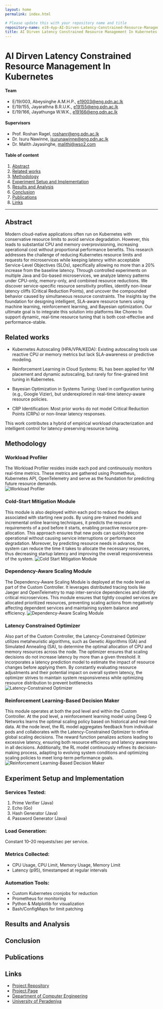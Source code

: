 ```yaml
---
layout: home
permalink: index.html

# Please update this with your repository name and title
repository-name: e19-4yp-AI-Dirven-Latency-Constrained-Resource-Management-In-Kubernetes
title: AI Dirven Latency Constrained Resource Management In Kubernetes
---
```


[comment]: # "This is the standard layout for the project, but you can clean this and use your own template"

# AI Dirven Latency Constrained Resource Management In Kubernetes

#### Team

- E/19/003, Abeysinghe A.M.H.P., [e19003@eng.pdn.ac.lk](mailto:name@email.com)
- E/19/155, Jayarathna B.R.U.K., [e19155@eng.pdn.ac.lk](mailto:name@email.com)
- E/19/166, Jayathunga W.W.K., [e19166@eng.pdn.ac.lk](mailto:name@email.com)

#### Supervisors

- Prof. Roshan Ragel, [roshanr@eng.pdn.ac.lk](mailto:name@eng.pdn.ac.lk)
- Dr. Isuru Nawinne, [isurunawinne@eng.pdn.ac.lk](mailto:name@eng.pdn.ac.lk)
- Dr. Malith Jayasinghe, [malithj@wso2.com](mailto:name@eng.pdn.ac.lk)

#### Table of content

1. [Abstract](#abstract)
2. [Related works](#related-works)
3. [Methodology](#methodology)
4. [Experiment Setup and Implementation](#experiment-setup-and-implementation)
5. [Results and Analysis](#results-and-analysis)
6. [Conclusion](#conclusion)
7. [Publications](#publications)
8. [Links](#links)

---

<!-- 
DELETE THIS SAMPLE before publishing to GitHub Pages !!!
This is a sample image, to show how to add images to your page. To learn more options, please refer [this](https://projects.ce.pdn.ac.lk/docs/faq/how-to-add-an-image/)
![Sample Image](./images/sample.png) 
-->


## Abstract
Modern cloud-native applications often run on Kubernetes with conservative resource limits to avoid service degradation. However, this leads to substantial CPU and memory overprovisioning, increasing operational cost without proportional performance benefits. This research addresses the challenge of reducing Kubernetes resource limits and requests for microservices while keeping latency within acceptable Service-Level Objectives (SLOs), specifically allowing no more than a 20% increase from the baseline latency. Through controlled experiments on multiple Java and Go-based microservices, we analyze latency patterns under CPU-only, memory-only, and combined resource reductions. We discover service-specific resource sensitivity profiles, identify non-linear latency cliffs (Critical Reduction Points), and uncover the compounded behavior caused by simultaneous resource constraints. The insights lay the foundation for designing intelligent, SLA-aware resource tuners using machine learning, reinforcement learning, and Bayesian optimization. Our ultimate goal is to integrate this solution into platforms like Choreo to support dynamic, real-time resource tuning that is both cost-effective and performance-stable.

## Related works
* Kubernetes Autoscaling (HPA/VPA/KEDA): Existing autoscaling tools use reactive CPU or memory metrics but lack SLA-awareness or predictive modeling.

* Reinforcement Learning in Cloud Systems: RL has been applied for VM placement and dynamic autoscaling, but rarely for fine-grained limit tuning in Kubernetes.

* Bayesian Optimization in Systems Tuning: Used in configuration tuning (e.g., Google Vizier), but underexplored in real-time latency-aware resource policies.

* CRP Identification: Most prior works do not model Critical Reduction Points (CRPs) or non-linear latency responses.

This work contributes a hybrid of empirical workload characterization and intelligent control for latency-preserving resource tuning.

## Methodology

### Workload Profiler
The Workload Profiler resides inside each pod and continuously monitors real-time 
metrics. These metrics are gathered using Prometheus, Kubernetes API, 
OpenTelemetry and serve as the foundation for predicting future resource demands.  
![Workload Profiler](./images/workloadprofiler.png) 

### Cold-Start Mitigation Module
This module is also deployed within each pod to reduce the delays associated with 
starting new pods. By using pre-trained models and incremental online learning 
techniques, it predicts the resource requirements of a pod before it starts, enabling  proactive resource pre-allocation. This approach ensures that new pods can quickly 
become operational without causing service interruptions or performance degradation. 
Moreover, by predicting resource needs in advance, the system can reduce the time it 
takes to allocate the necessary resources, thus decreasing startup latency and 
improving the overall responsiveness of the system. 
![Cold Start Mitigation Module](./images/coldstartmitigationmodule.png)

### Dependency-Aware Scaling Module
The Dependency-Aware Scaling Module is deployed at the node level as part of the 
Custom Controller. It leverages distributed tracing tools like Jaeger and 
OpenTelemetry to map inter-service dependencies and identify critical microservices. 
This module ensures that tightly coupled services are allocated prioritized resources,  preventing scaling actions from negatively affecting dependent services and 
maintaining system balance and efficiency. 
![Dependency-Aware Scaling Module](./images/dependencyawarescalingmodule.png)

### Latency Constrained Optimizer
Also part of the Custom Controller, the Latency-Constrained Optimizer utilizes 
metaheuristic algorithms, such as Genetic Algorithms (GA) and Simulated Annealing 
(SA), to determine the optimal allocation of CPU and memory resources across the 
node. The optimizer ensures that scaling decisions do not increase latency by more 
than a given threshold. It incorporates a latency prediction model to estimate the impact of resource changes before applying them. By constantly evaluating resource 
adjustments and their potential impact on overall system latency, the optimizer strives 
to maintain system responsiveness while optimizing resource distribution to prevent 
bottlenecks 
![Latency-Constrained Optimizer](./images/latencyconstrainedoptimizer.png)

### Reinforcement Learning-Based Decision Maker
This module operates at both the pod level and within the Custom Controller. At the 
pod level, a reinforcement learning model using Deep Q Networks learns the optimal 
scaling policy based on historical and real-time data. At the node level, the RL model 
aggregates feedback from individual pods and collaborates with the 
Latency-Constrained Optimizer to refine global scaling decisions. The reward 
function penalizes actions leading to excessive latency, ensuring both resource 
efficiency and latency awareness in all decisions. Additionally, the RL model 
continuously refines its decision-making process, adapting to evolving system 
conditions and optimizing scaling policies to meet long-term performance goals. 
![Reinforcement Learning-Based Decision Maker](./images/reinforcementlearningbaseddecisionmaker.png)

## Experiment Setup and Implementation
### Services Tested:

1. Prime Verifier (Java)
2. Echo (Go)
3. Hash Generator (Java)
4. Password Generator (Java)

### Load Generation: 
Constant 10–20 requests/sec per service.

### Metrics Collected:

* CPU Usage, CPU Limit, Memory Usage, Memory Limit
* Latency (p95), timestamped at regular intervals

### Automation Tools:

* Custom Kubernetes cronjobs for reduction
* Prometheus for monitoring
* Python & Matplotlib for visualization
* Bash/ConfigMaps for limit patching

## Results and Analysis

## Conclusion

## Publications
[//]: # "Note: Uncomment each once you uploaded the files to the repository"

<!-- 1. [Semester 7 report](./) -->
<!-- 2. [Semester 7 slides](./) -->
<!-- 3. [Semester 8 report](./) -->
<!-- 4. [Semester 8 slides](./) -->
<!-- 5. Author 1, Author 2 and Author 3 "Research paper title" (2021). [PDF](./). -->


## Links

[//]: # ( NOTE: EDIT THIS LINKS WITH YOUR REPO DETAILS )

- [Project Repository](https://github.com/cepdnaclk/e19-4yp-AI-Dirven-Latency-Constrained-Resource-Management-In-Kubernetes)
- [Project Page](https://cepdnaclk.github.io/e19-4yp-AI-Dirven-Latency-Constrained-Resource-Management-In-Kubernetes)
- [Department of Computer Engineering](http://www.ce.pdn.ac.lk/)
- [University of Peradeniya](https://eng.pdn.ac.lk/)

[//]: # "Please refer this to learn more about Markdown syntax"
[//]: # "https://github.com/adam-p/markdown-here/wiki/Markdown-Cheatsheet"
